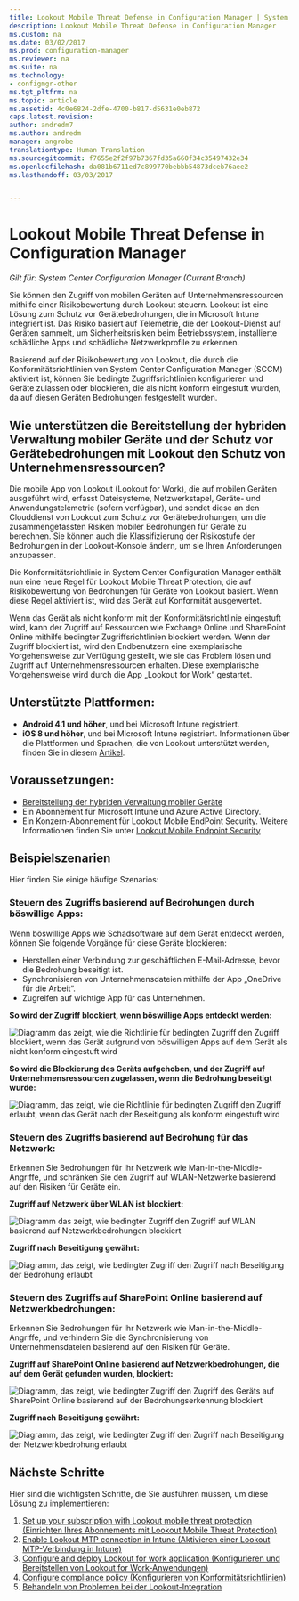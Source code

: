 ```yaml
---
title: Lookout Mobile Threat Defense in Configuration Manager | System Center Configuration Manager
description: Lookout Mobile Threat Defense in Configuration Manager
ms.custom: na
ms.date: 03/02/2017
ms.prod: configuration-manager
ms.reviewer: na
ms.suite: na
ms.technology:
- configmgr-other
ms.tgt_pltfrm: na
ms.topic: article
ms.assetid: 4c0e6824-2dfe-4700-b817-d5631e0eb872
caps.latest.revision: 
author: andredm7
ms.author: andredm
manager: angrobe
translationtype: Human Translation
ms.sourcegitcommit: f7655e2f2f97b7367fd35a660f34c35497432e34
ms.openlocfilehash: da081b6711ed7c899770bebbb54873dceb76aee2
ms.lasthandoff: 03/03/2017


---
```

# <a name="lookout-mobile-threat-defense-in-configuration-manager"></a>Lookout Mobile Threat Defense in Configuration Manager

*Gilt für: System Center Configuration Manager (Current Branch)*

Sie können den Zugriff von mobilen Geräten auf Unternehmensressourcen mithilfe einer Risikobewertung durch Lookout steuern. Lookout ist eine Lösung zum Schutz vor Gerätebedrohungen, die in Microsoft Intune integriert ist. Das Risiko basiert auf Telemetrie, die der Lookout-Dienst auf Geräten sammelt, um Sicherheitsrisiken beim Betriebssystem, installierte schädliche Apps und schädliche Netzwerkprofile zu erkennen. 

Basierend auf der Risikobewertung von Lookout, die durch die Konformitätsrichtlinien von System Center Configuration Manager (SCCM) aktiviert ist, können Sie bedingte Zugriffsrichtlinien konfigurieren und Geräte zulassen oder blockieren, die als nicht konform eingestuft wurden, da auf diesen Geräten Bedrohungen festgestellt wurden.

## <a name="how-do-the-hybrid-mdm-deployment-and-lookout-device-threat-protection-help-protect-company-resources"></a>Wie unterstützen die Bereitstellung der hybriden Verwaltung mobiler Geräte und der Schutz vor Gerätebedrohungen mit Lookout den Schutz von Unternehmensressourcen?
Die mobile App von Lookout (Lookout for Work), die auf mobilen Geräten ausgeführt wird, erfasst Dateisysteme, Netzwerkstapel, Geräte- und Anwendungstelemetrie (sofern verfügbar), und sendet diese an den Clouddienst von Lookout zum Schutz vor Gerätebedrohungen, um die zusammengefassten Risiken mobiler Bedrohungen für Geräte zu berechnen. Sie können auch die Klassifizierung der Risikostufe der Bedrohungen in der Lookout-Konsole ändern, um sie Ihren Anforderungen anzupassen.  

Die Konformitätsrichtlinie in System Center Configuration Manager enthält nun eine neue Regel für Lookout Mobile Threat Protection, die auf Risikobewertung von Bedrohungen für Geräte von Lookout basiert. Wenn diese Regel aktiviert ist, wird das Gerät auf Konformität ausgewertet.

Wenn das Gerät als nicht konform mit der Konformitätsrichtlinie eingestuft wird, kann der Zugriff auf Ressourcen wie Exchange Online und SharePoint Online mithilfe bedingter Zugriffsrichtlinien blockiert werden. Wenn der Zugriff blockiert ist, wird den Endbenutzern eine exemplarische Vorgehensweise zur Verfügung gestellt, wie sie das Problem lösen und Zugriff auf Unternehmensressourcen erhalten. Diese exemplarische Vorgehensweise wird durch die App „Lookout for Work“ gestartet.

## <a name="supported-platforms"></a>Unterstützte Plattformen:
* **Android 4.1 und höher**, und bei Microsoft Intune registriert.
* **iOS 8 und höher**, und bei Microsoft Intune registriert.
Informationen über die Plattformen und Sprachen, die von Lookout unterstützt werden, finden Sie in diesem [Artikel](https://personal.support.lookout.com/hc/en-us/articles/114094140253).

## <a name="prerequisites"></a>Voraussetzungen:
* [Bereitstellung der hybriden Verwaltung mobiler Geräte](https://docs.microsoft.com/en-us/sccm/mdm/understand/choose-between-standalone-intune-and-hybrid-mobile-device-management)
* Ein Abonnement für Microsoft Intune und Azure Active Directory.
* Ein Konzern-Abonnement für Lookout Mobile EndPoint Security.  Weitere Informationen finden Sie unter [Lookout Mobile Endpoint Security](https://www.lookout.com/products/mobile-endpoint-security)

## <a name="example-scenarios"></a>Beispielszenarien
Hier finden Sie einige häufige Szenarios:
### <a name="control-access-based-on-threat-from-malicious-apps"></a>Steuern des Zugriffs basierend auf Bedrohungen durch böswillige Apps:
Wenn böswillige Apps wie Schadsoftware auf dem Gerät entdeckt werden, können Sie folgende Vorgänge für diese Geräte blockieren:
* Herstellen einer Verbindung zur geschäftlichen E-Mail-Adresse, bevor die Bedrohung beseitigt ist.
* Synchronisieren von Unternehmensdateien mithilfe der App „OneDrive für die Arbeit“.
* Zugreifen auf wichtige App für das Unternehmen.

**So wird der Zugriff blockiert, wenn böswillige Apps entdeckt werden:**

![Diagramm das zeigt, wie die Richtlinie für bedingten Zugriff den Zugriff blockiert, wenn das Gerät aufgrund von böswilligen Apps auf dem Gerät als nicht konform eingestuft wird](../media/config-mgr-maliciousapps_blocked.png)

**So wird die Blockierung des Geräts aufgehoben, und der Zugriff auf Unternehmensressourcen zugelassen, wenn die Bedrohung beseitigt wurde:**

![Diagramm, das zeigt, wie die Richtlinie für bedingten Zugriff den Zugriff erlaubt, wenn das Gerät nach der Beseitigung als konform eingestuft wird](../media/config-mgr-maliciousapps-unblocked.png)
### <a name="control-access-based-on-threat-to-network"></a>Steuern des Zugriffs basierend auf Bedrohung für das Netzwerk:
Erkennen Sie Bedrohungen für Ihr Netzwerk wie Man-in-the-Middle-Angriffe, und schränken Sie den Zugriff auf WLAN-Netzwerke basierend auf den Risiken für Geräte ein.

**Zugriff auf Netzwerk über WLAN ist blockiert:**

![Diagramm das zeigt, wie bedingter Zugriff den Zugriff auf WLAN basierend auf Netzwerkbedrohungen blockiert](../media/config-mgr-network-wifi-blocked.png)

**Zugriff nach Beseitigung gewährt:**

![Diagramm, das zeigt, wie bedingter Zugriff den Zugriff nach Beseitigung der Bedrohung erlaubt](../media/config-mgr-network-wifi-unblocked.png)
### <a name="control-access-to-sharepoint-online-based-on-threat-to-network"></a>Steuern des Zugriffs auf SharePoint Online basierend auf Netzwerkbedrohungen:

Erkennen Sie Bedrohungen für Ihr Netzwerk wie Man-in-the-Middle-Angriffe, und verhindern Sie die Synchronisierung von Unternehmensdateien basierend auf den Risiken für Geräte.

**Zugriff auf SharePoint Online basierend auf Netzwerkbedrohungen, die auf dem Gerät gefunden wurden, blockiert:**

![Diagramm, das zeigt, wie bedingter Zugriff den Zugriff des Geräts auf SharePoint Online basierend auf der Bedrohungserkennung blockiert](../media/config-mgr-network-spo-blocked.png)


**Zugriff nach Beseitigung gewährt:**

![Diagramm, das zeigt, wie bedingter Zugriff den Zugriff nach Beseitigung der Netzwerkbedrohung erlaubt](../media/config-mgr-network-spo-unblocked.png)

## <a name="next-steps"></a>Nächste Schritte
Hier sind die wichtigsten Schritte, die Sie ausführen müssen, um diese Lösung zu implementieren:
1.    [Set up your subscription with Lookout mobile threat protection (Einrichten Ihres Abonnements mit Lookout Mobile Threat Protection)](set-up-your-subscription-with-lookout.md)
2.    [Enable Lookout MTP connection in Intune (Aktivieren einer Lookout MTP-Verbindung in Intune)](enable-lookout-connection-in-intune.md)
3.  [Configure and deploy Lookout for work application (Konfigurieren und Bereitstellen von Lookout for Work-Anwendungen)](configure-and-deploy-lookout-for-work-apps.md)
4.    [Configure compliance policy (Konfigurieren von Konformitätsrichtlinien)](enable-device-threat-protection-rule-compliance-policy.md)
5.    [Behandeln von Problemen bei der Lookout-Integration](troubleshoot-lookout-integration.md)

